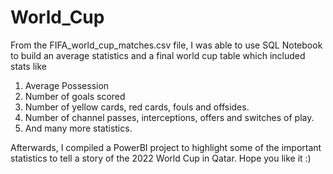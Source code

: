 # World_Cup
From the FIFA_world_cup_matches.csv file, I was able to use SQL Notebook to build an average statistics and a final world cup table which included stats like
1. Average Possession
2. Number of goals scored
3. Number of yellow cards, red cards, fouls and offsides. 
4. Number of channel passes, interceptions, offers and switches of play.
5. And many more statistics. 

Afterwards, I compiled a PowerBI project to highlight some of the important statistics to tell a story of the 2022 World Cup in Qatar. Hope you like it :)
